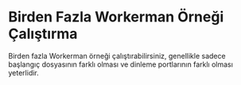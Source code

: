 # Birden Fazla Workerman Örneği Çalıştırma

Birden fazla Workerman örneği çalıştırabilirsiniz, genellikle sadece başlangıç dosyasının farklı olması ve dinleme portlarının farklı olması yeterlidir.
